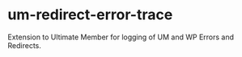 # um-redirect-error-trace
Extension to Ultimate Member for logging of UM and WP Errors and Redirects.
